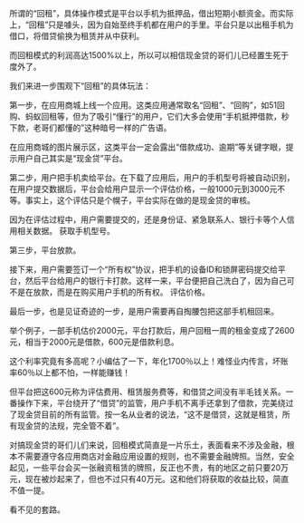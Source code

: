 所谓的“回租”，具体操作模式是平台以手机为抵押品，借出短期小额资金。而实际上，“回租”只是噱头，因为自始至终手机都在用户的手里。平台只是以出租手机为借口，将借贷偷换为租赁并从中获利。

而回租模式的利润高达1500%以上，所以可以相信现金贷的哥们儿已经置生死于度外了。

我们来进一步围观下“回租”的具体玩法：

第一步，在应用商城上线一个应用。这类应用通常取名“回租”、“回购”，如51回购、蚂蚁回租等，但为了吸引“懂行”的用户，它们大多会使用“手机抵押借款，秒下款，老哥们都懂的”这种暗号一样的广告语。

在应用商城的图片展示区，这类平台一定会露出“借款成功、逾期”等关键字眼，提示用户自己其实是“现金贷”平台。

第二步，用户把手机卖给平台。在下载了应用后，用户的手机型号将被自动识别，在用户提交数据后，平台会给用户显示一个评估价格，一般1000元到3000元不等。事实上，这个评估只是个幌子，平台实际在做的是现金贷的审核。

因为在评估过程中，用户需要提交的，还是身份证、紧急联系人、银行卡等个人信用相关数据。
获取手机型号。

第三步，平台放款。

接下来，用户需要签订一个“所有权”协议，把手机的设备ID和锁屏密码提交给平台，然后平台给用户的银行卡打款。这样一来，平台便把自己洗白了，因为自己可不是在放款，而是在购买用户手机的所有权。
评估价格。

最后一步，也是见证奇迹的一步，是用户需要再自掏腰包把这部手机租回来。

举个例子，一部手机估价2000元，平台打款后，用户回租一周的租金变成了2600元，相当于2000元是借款，600元是借款利息。

这个利率究竟有多高呢？小编估了一下，年化1700％以上！难怪业内传言，坏账率60％以上都不怕，一样能赚钱！

但平台把这600元称为评估费用、租赁服务费等，和借贷之间没有半毛钱关系。一番操作下来，平台绕开了“借贷”的监管，用户手机不离手还拿到了借款，完美绕过了现金贷目前的所有监管。按一名从业者的说法，“这不是借贷，这就是租赁，所有现金贷的法规，完全管不着”。

对搞现金贷的哥们儿们来说，回租模式简直是一片乐土，表面看来不涉及金融，根本不需要遵守各应用商店对金融应用设置的规则，也不需要金融牌照。当然，安全起见，一些平台会买一张融资租赁的牌照，反正也不贵，有的地区之前只要20万元，现在被炒起来了，但也不过只有40万元。这和他们将获取的收益比较，简直不值一提。

看不见的套路。
